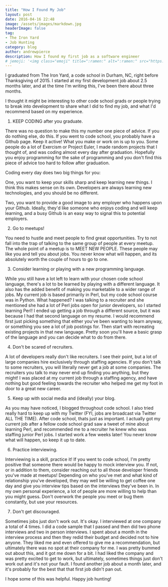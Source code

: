 ```yaml
---
title: "How I Found My Job"
layout: post
date: 2016-04-16 22:48
image: /assets/images/markdown.jpg
headerImage: false
tag:
- The Iron Yard
- Job Hunting
category: blog
author: andrewpierce
description: How I found my first job as a software engineer
# jemoji: '<img class="emoji" title=":ramen:" alt=":ramen:" src="https://assets.github.com/images/icons/emoji/unicode/1f35c.png" height="20" width="20" align="absmiddle">'
---
```


I graduated from The Iron Yard, a code school in Durham, NC, right before Thanksgiving of 2015. I started at my first development job about 2.5 months later, and at the time I'm writing this, I've been there about three months.

I thought it might be interesting to other code school grads or people trying to break into development to share what I did to find my job, and what I'd recommend based on my experience.

1) KEEP CODING after you graduate.

There was no question to make this my number one piece of advice. If you do nothing else, do this. If you went to code school, you probably have a Github page. Keep it active! What you make or work on is up to you. Some people do a lot of Exercism or Project Euler, I made random projects that I thought of, and was coding almost every day after graduation. Hopefully you enjoy programming for the sake of programming and you don't find this piece of advice too hard to follow after graduation.

Coding every day does two big things for you:

One, you want to keep your skills sharp and keep learning new things. I think this makes sense on its own. Developers are always learning new technologies, and you should be no different.

Two, you want to provide a good image to any employer who happens upon your Github. Ideally, they'd like someone who enjoys coding and will keep learning, and a busy Github is an easy way to signal this to potential employers.

2) Go to meetups!

You need to hustle and meet people to find great opportunities. Try to not fall into the trap of talking to the same group of people at every meetup. The whole point of a meetup is to MEET NEW PEOPLE. These people may like you and tell you about jobs. You never know what will happen, and its absolutely worth the couple of hours to go to one.

3) Consider learning or playing with a new programming language.

While you still have a lot left to learn with your chosen code school language, there's a lot to be learned by playing with a different language. It also has the added benefit of making you marketable to a wider range of jobs. My current job is based primarily in Perl, but my code school course was in Python. What happened? I was talking to a recruiter and she mentioned she had a lot of Perl jobs open for junior developers, so I started learning Perl! I ended up getting a job through a different source, but it was because I had that second language on my resume. I would recommend first just picking something that either you've been wanting to learn anyway, or something you see a lot of job postings for. Then start with recreating existing projects in that new language. Pretty soon you'll have a basic grasp of the language and you can decide what to do from there.

4) Don't be scared of recruiters.

A lot of developers really don't like recruiters. I see their point, but a lot of large companies hire exclusively through staffing agencies. If you don't talk to some recruiters, you will literally never get a job at some companies. The recruiters you talk to may never end up finding you anything, but they might! I was placed at my current job through a staffing agency, and have nothing but good feeling towards the recruiter who helped me get my foot in door to a great new career.

5) Keep up with social media and (ideally) your blog.

As you may have noticed, I blogged throughout code school. I also tried really hard to keep up with my Twitter (FYI, jobs are broadcast via Twitter ALL THE TIME). After code school, thats just as important. I actually got my current job after a fellow code school grad saw a tweet of mine about learning Perl, and recommended me to a recruiter he knew who was staffing junior Perl jobs. I started work a few weeks later! You never know what will happen, so keep it up to date.

6) Practice interviewing.

Interviewing is a skill, practice it! If you went to code school, I'm pretty positive that someone there would be happy to mock interview you. If not, or in addition to them, consider reaching out to all those developer friends you've made at meetups! Depending on who you've met and what kind of relationship you've developed, they may well be willing to get coffee one day and give you interview tips based on the interviews they've been in. In my own personal experience, a lot of people are more willing to help than you might guess. Don't overwork the people you meet or bug them constantly, but use your resources.

7) Don't get discouraged.

Sometimes jobs just don't work out. It's okay. I interviewed at one company a total of 4 times. I did a code sample that I passed and then did two phone interviews and two in person interviews. I spent about a month in the interview process and then they redid their budget and decided not to hire anyone. They liked me and even offered to give me a recommendation, but ultimately there was no spot at their company for me. I was pretty bummed out about this, and it got me down for a bit. I had liked the company and was pretty excited to get to work, but ultimately, sometimes things just don't work out and it's not your fault. I found another job about a month later, and it's probably for the best that that first job didn't pan out.

I hope some of this was helpful. Happy job hunting!

